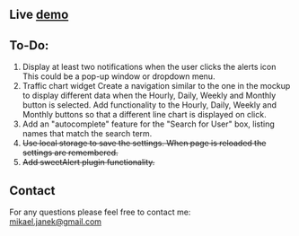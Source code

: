 ## Live [demo](https://mikaeljan.github.io/web-app-dashboard-project/)

## To-Do:
1. Display at least two notifications when the user clicks the alerts icon
This could be a pop-up window or dropdown menu.
2. Traffic chart widget
 Create a navigation similar to the one in the mockup to display different data when the Hourly, Daily, Weekly and Monthly button is selected. Add functionality to the Hourly, Daily, Weekly and Monthly buttons so that a different line chart is displayed on click.
3. Add an "autocomplete" feature for the "Search for User" box, listing names that match the search term.
4. ~~Use local storage to save the settings.
When page is reloaded the settings are remembered.~~
5. ~~Add sweetAlert plugin functionality.~~

## Contact
For any questions please feel free to contact me:<br />
<a href="mailto:mikael.janek@gmail.com">mikael.janek@gmail.com</a>